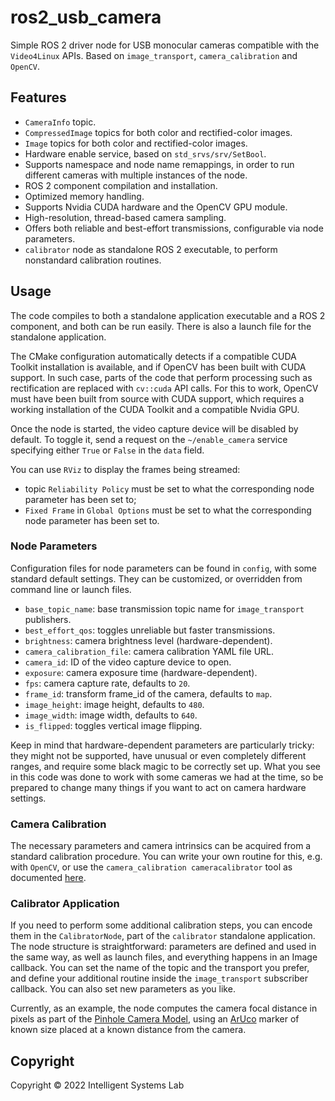 # ros2_usb_camera

Simple ROS 2 driver node for USB monocular cameras compatible with the `Video4Linux` APIs. Based on `image_transport`, `camera_calibration` and `OpenCV`.

## Features

- `CameraInfo` topic.
- `CompressedImage` topics for both color and rectified-color images.
- `Image` topics for both color and rectified-color images.
- Hardware enable service, based on `std_srvs/srv/SetBool`.
- Supports namespace and node name remappings, in order to run different cameras with multiple instances of the node.
- ROS 2 component compilation and installation.
- Optimized memory handling.
- Supports Nvidia CUDA hardware and the OpenCV GPU module.
- High-resolution, thread-based camera sampling.
- Offers both reliable and best-effort transmissions, configurable via node parameters.
- `calibrator` node as standalone ROS 2 executable, to perform nonstandard calibration routines.

## Usage

The code compiles to both a standalone application executable and a ROS 2 component, and both can be run easily. There is also a launch file for the standalone application.

The CMake configuration automatically detects if a compatible CUDA Toolkit installation is available, and if OpenCV has been built with CUDA support. In such case, parts of the code that perform processing such as rectification are replaced with `cv::cuda` API calls. For this to work, OpenCV must have been built from source with CUDA support, which requires a working installation of the CUDA Toolkit and a compatible Nvidia GPU.

Once the node is started, the video capture device will be disabled by default. To toggle it, send a request on the `~/enable_camera` service specifying either `True` or `False` in the `data` field.

You can use `RViz` to display the frames being streamed:

- topic `Reliability Policy` must be set to what the corresponding node parameter has been set to;
- `Fixed Frame` in `Global Options` must be set to what the corresponding node parameter has been set to.

### Node Parameters

Configuration files for node parameters can be found in `config`, with some standard default settings. They can be customized, or overridden from command line or launch files.

- `base_topic_name`: base transmission topic name for `image_transport` publishers.
- `best_effort_qos`: toggles unreliable but faster transmissions.
- `brightness`: camera brightness level (hardware-dependent).
- `camera_calibration_file`: camera calibration YAML file URL.
- `camera_id`: ID of the video capture device to open.
- `exposure`: camera exposure time (hardware-dependent).
- `fps`: camera capture rate, defaults to `20`.
- `frame_id`: transform frame_id of the camera, defaults to `map`.
- `image_height`: image height, defaults to `480`.
- `image_width`: image width, defaults to `640`.
- `is_flipped`: toggles vertical image flipping.

Keep in mind that hardware-dependent parameters are particularly tricky: they might not be supported, have unusual or even completely different ranges, and require some black magic to be correctly set up. What you see in this code was done to work with some cameras we had at the time, so be prepared to change many things if you want to act on camera hardware settings.

### Camera Calibration

The necessary parameters and camera intrinsics can be acquired from a standard calibration procedure. You can write your own routine for this, e.g. with `OpenCV`, or use the `camera_calibration cameracalibrator` tool as documented [here](https://navigation.ros.org/tutorials/docs/camera_calibration.html).

### Calibrator Application

If you need to perform some additional calibration steps, you can encode them in the `CalibratorNode`, part of the `calibrator` standalone application. The node structure is straightforward: parameters are defined and used in the same way, as well as launch files, and everything happens in an Image callback. You can set the name of the topic and the transport you prefer, and define your additional routine inside the `image_transport` subscriber callback. You can also set new parameters as you like.

Currently, as an example, the node computes the camera focal distance in pixels as part of the [Pinhole Camera Model](https://pyimagesearch.com/2015/01/19/find-distance-camera-objectmarker-using-python-opencv/), using an [ArUco](https://docs.opencv.org/4.x/d5/dae/tutorial_aruco_detection.html) marker of known size placed at a known distance from the camera.

## Copyright

Copyright © 2022 Intelligent Systems Lab
